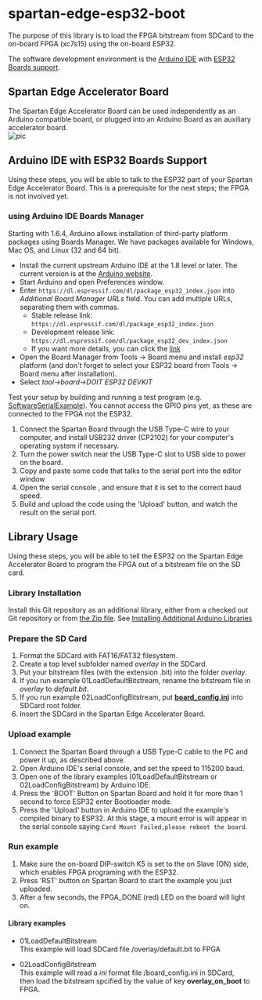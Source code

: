 # spartan-edge-esp32-boot
The purpose of this library is to load the FPGA bitstream from SDCard to the on-board FPGA (xc7s15) using the on-board ESP32.

The software development environment is the [Arduino IDE](https://www.arduino.cc/en/Main/Software) with [ESP32 Boards support](https://github.com/espressif/arduino-esp32).

## Spartan Edge Accelerator Board
The Spartan Edge Accelerator Board can be used independently as an Arduino compatible board, or plugged into an Arduino Board as an auxiliary accelerator board.  
![pic](extras/spartan.png)

## Arduino IDE with ESP32 Boards Support

Using these steps, you will be able to talk to the ESP32 part of your Spartan Edge Accelerator Board. This is a prerequisite for the next steps; the FPGA is not involved yet.

### using Arduino IDE Boards Manager  
Starting with 1.6.4, Arduino allows installation of third-party platform packages using Boards Manager. We have packages available for Windows, Mac OS, and Linux (32 and 64 bit).

- Install the current upstream Arduino IDE at the 1.8 level or later. The current version is at the [Arduino website](http://www.arduino.cc/en/main/software).
- Start Arduino and open Preferences window.
- Enter ```https://dl.espressif.com/dl/package_esp32_index.json``` into *Additional Board Manager URLs* field. You can add multiple URLs, separating them with commas.
  - Stable release link: `https://dl.espressif.com/dl/package_esp32_index.json`  
  - Development release link: `https://dl.espressif.com/dl/package_esp32_dev_index.json`  
  - If you want more details, you can click the [link](https://github.com/espressif/arduino-esp32)
- Open the Board Manager from Tools -> Board menu and install *esp32* platform (and don't forget to select your ESP32 board from Tools -> Board menu after installation).
- Select _tool->board->DOIT ESP32 DEVKIT_

Test your setup by building and running a test program (e.g. [SoftwareSerialExample](https://www.arduino.cc/en/tutorial/SoftwareSerialExample)). You cannot access the GPIO pins yet, as these are connected to the FPGA not the ESP32.

1. Connect the Spartan Board through the USB Type-C wire to your computer, and install USB232 driver (CP2102) for your computer's operating system if necessary.
2. Turn the power switch near the USB Type-C slot to USB side to power on the board.
3. Copy and paste some code that talks to the serial port into the editor window
4. Open the serial console , and ensure that it is set to the correct baud speed.
5. Build and upload the code using the 'Upload' button, and watch the result on the serial port.


## Library Usage

Using these steps, you will be able to tell the ESP32 on the Spartan Edge Accelerator Board to program the FPGA out of a bitstream file on the SD card.

### Library Installation

Install this Git repository as an additional library, either from a checked out Git repository or from [the Zip file](https://github.com/marsfan/spartan-edge-esp32-boot/archive/master.zip). See [Installing Additional Arduino Libraries](https://www.arduino.cc/en/Guide/Libraries)

### Prepare the SD Card
  1. Format the SDCard with FAT16/FAT32 filesystem.  
  2. Create a top level subfolder named _overlay_ in the SDCard.  
  3. Put your bitstream files (with the extension .bit) into the folder _overlay_.  
  4. If you run example 01LoadDefaultBitstream, rename the bitstream file in _overlay_ to _default.bit_.  
  5. If you run example 02LoadConfigBitstream, put [**board_config.ini**](extras/board_config.ini) into SDCard root folder.  
  6. Insert the SDCard in the Spartan Edge Accelerator Board.  

### Upload example
  1. Connect the Spartan Board through a USB Type-C cable to the PC and power it up, as described above.
  2. Open Arduino IDE's serial console, and set the speed to 115200 baud.
  3. Open one of the library examples (01LoadDefaultBitstream or 02LoadConfigBitstream) by Arduino IDE.  
  4. Press the 'BOOT' Button on Spartan Board and hold it for more than 1 second to force ESP32 enter Bootloader mode.  
  5. Press the 'Upload' button in Arduino IDE to upload the example's compiled binary to ESP32.  At this stage, a mount error is will appear in the serial console saying `Card Mount Failed,please reboot the board`.

### Run example
  1. Make sure the on-board DIP-switch K5 is set to the on Slave (ON) side, which enables FPGA programing with the ESP32.  
  2. Press 'RST' button on Spartan Board to start the example you just uploaded.  
  3. After a few seconds, the FPGA_DONE (red) LED on the board will light on.

#### Library examples
  * 01LoadDefaultBitstream  
    This example will load SDCard file /overlay/default.bit to FPGA  

  * 02LoadConfigBitstream  
    This example will read a _ini_ format file /board_config.ini in SDCard,  
    then load the bitstream spcified by the value of key **overlay_on_boot** to FPGA.  

